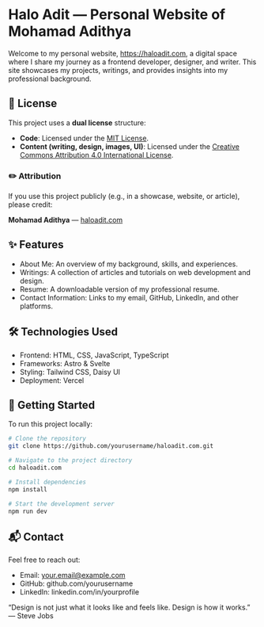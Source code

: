 # Halo Adit — Personal Website of Mohamad Adithya​

Welcome to my personal website, https://haloadit.com, a digital space where I share my journey as a frontend developer, designer, and writer. This site showcases my projects, writings, and provides insights into my professional background.

## 📄 License

This project uses a **dual license** structure:

- **Code**: Licensed under the [MIT License](LICENSE).
- **Content (writing, design, images, UI)**: Licensed under the [Creative Commons Attribution 4.0 International License](LICENSE-CONTENT).

### ✏️ Attribution

If you use this project publicly (e.g., in a showcase, website, or article), please credit:

**Mohamad Adithya** — [haloadit.com](https://www.haloadit.com)

## ✨ Features

* About Me: An overview of my background, skills, and experiences.
* Writings: A collection of articles and tutorials on web development and design.
* Resume: A downloadable version of my professional resume.
* Contact Information: Links to my email, GitHub, LinkedIn, and other platforms.​

## 🛠️ Technologies Used

* Frontend: HTML, CSS, JavaScript, TypeScript
* Frameworks: Astro & Svelte
* Styling: Tailwind CSS, Daisy UI
* Deployment: Vercel​

## 🚀 Getting Started

To run this project locally:

```bash
# Clone the repository
git clone https://github.com/yourusername/haloadit.com.git

# Navigate to the project directory
cd haloadit.com

# Install dependencies
npm install

# Start the development server
npm run dev
```

## 📬 Contact

Feel free to reach out:

* Email: your.email@example.com
* GitHub: github.com/yourusername
* LinkedIn: linkedin.com/in/yourprofile

“Design is not just what it looks like and feels like. Design is how it works.” — Steve Jobs
